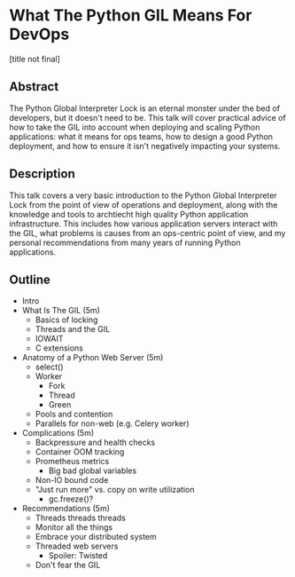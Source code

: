 # What The Python GIL Means For DevOps

[title not final]

## Abstract

The Python Global Interpreter Lock is an eternal monster under the bed of developers, but it doesn't need to be. This talk will cover practical advice of how to take the GIL into account when deploying and scaling Python applications: what it means for ops teams, how to design a good Python deployment, and how to ensure it isn't negatively impacting your systems. 

## Description

This talk covers a very basic introduction to the Python Global Interpreter Lock from the point of view of operations and deployment, along with the knowledge and tools to archtiecht high quality Python application infrastructure. This includes how various application servers interact with the GIL, what problems is causes from an ops-centric point of view, and my personal recommendations from many years of running Python applications.

## Outline

* Intro
* What Is The GIL (5m)
  * Basics of locking
  * Threads and the GIL
  * IOWAIT
  * C extensions
* Anatomy of a Python Web Server (5m)
  * select()
  * Worker
    * Fork
    * Thread
    * Green
  * Pools and contention
  * Parallels for non-web (e.g. Celery worker)
* Complications (5m)
  * Backpressure and health checks
  * Container OOM tracking
  * Prometheus metrics
    * Big bad global variables
  * Non-IO bound code
  * "Just run more" vs. copy on write utilization
    * gc.freeze()?
* Recommendations (5m)
  * Threads threads threads
  * Monitor all the things
  * Embrace your distributed system
  * Threaded web servers
    * Spoiler: Twisted
  * Don't fear the GIL